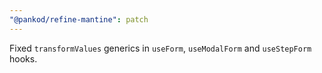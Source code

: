 ```yaml
---
"@pankod/refine-mantine": patch
---
```


Fixed `transformValues` generics in `useForm`, `useModalForm` and `useStepForm` hooks.